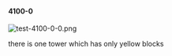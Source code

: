 #### 4100-0
![test-4100-0-0.png](https://github.com/lil-lab/nlvr/raw/master/nlvr/test/images/3/test-4100-0-0.png "test-4100-0-0.png")

there is one tower which has only yellow blocks